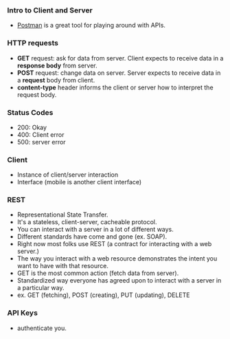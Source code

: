 ### Intro to Client and Server

- [Postman](https://www.getpostman.com/docs) is a great tool for playing around with APIs.

### HTTP requests

- **GET** request: ask for data from server. Client expects to receive data in a **response body** from server.
- **POST** request: change data on server. Server expects to receive data in a **request** body from client.
- **content-type** header informs the client or server how to interpret the request body.

### Status Codes

- 200: Okay
- 400: Client error
- 500: server error

### Client

- Instance of client/server interaction
- Interface (mobile is another client interface)

### REST

- Representational State Transfer.
- It's a stateless, client-server, cacheable protocol.
- You can interact with a server in a lot of different ways.
- Different standards have come and gone (ex. SOAP).
- Right now most folks use REST (a contract for interacting with a web server.)
- The way you interact with a web resource demonstrates the intent you want to have with that resource.
- GET is the most common action (fetch data from server).
- Standardized way everyone has agreed upon to interact with a server in a particular way.
- ex. GET (fetching), POST (creating), PUT (updating), DELETE

### API Keys

- authenticate you.
